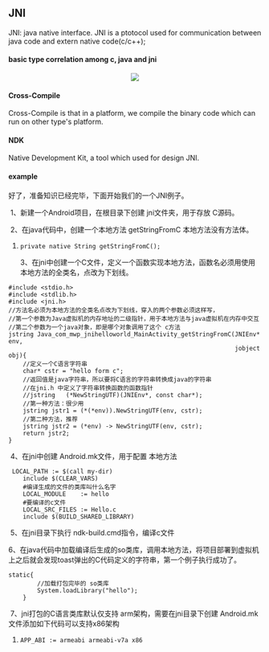 ## JNI

JNI: java native interface. JNI is a ptotocol used for communication between java code and extern native code(c/c++);

#### basic type correlation among c, java and jni

<center>
  <img src = "https://images2015.cnblogs.com/blog/740688/201510/740688-20151019200156739-1770160850.png"/>
</center>



#### Cross-Compile

Cross-Compile is that in a platform, we compile the binary code which can run on other type's platform.

#### NDK

Native Development Kit, a tool which used for design JNI.

#### example

好了，准备知识已经完毕，下面开始我们的一个JNI例子。

​        1、新建一个Android项目，在根目录下创建 jni文件夹，用于存放 C源码。

​        2、在java代码中，创建一个本地方法 getStringFromC 本地方法没有方法体。

1. ```
   private native String getStringFromC();
   ```

   3、在jni中创建一个C文件，定义一个函数实现本地方法，函数名必须用使用 本地方法的全类名，点改为下划线。

```
#include <stdio.h>
#include <stdlib.h>
#include <jni.h>
//方法名必须为本地方法的全类名点改为下划线，穿入的两个参数必须这样写，
//第一个参数为Java虚拟机的内存地址的二级指针，用于本地方法与java虚拟机在内存中交互
//第二个参数为一个java对象，即是哪个对象调用了这个 c方法
jstring Java_com_mwp_jnihelloworld_MainActivity_getStringFromC(JNIEnv* env,
                                                               jobject obj){
    //定义一个C语言字符串
    char* cstr = "hello form c";
    //返回值是java字符串，所以要将C语言的字符串转换成java的字符串
    //在jni.h 中定义了字符串转换函数的函数指针
    //jstring   (*NewStringUTF)(JNIEnv*, const char*);
    //第一种方法：很少用
    jstring jstr1 = (*(*env)).NewStringUTF(env, cstr);
    //第二种方法，推荐
    jstring jstr2 = (*env) -> NewStringUTF(env, cstr);
    return jstr2;
}
```

​        4、在jni中创建 Android.mk文件，用于配置 本地方法

```
 LOCAL_PATH := $(call my-dir)
    include $(CLEAR_VARS)
    #编译生成的文件的类库叫什么名字
    LOCAL_MODULE    := hello
    #要编译的c文件
    LOCAL_SRC_FILES := Hello.c
    include $(BUILD_SHARED_LIBRARY)
```

​         5、在jni目录下执行 ndk-build.cmd指令，编译c文件

​         6、在java代码中加载编译后生成的so类库，调用本地方法，将项目部署到虚拟机上之后就会发现toast弹出的C代码定义的字符串，第一个例子执行成功了。

```
static{
        //加载打包完毕的 so类库
        System.loadLibrary("hello");
    }
```

​         7、jni打包的C语言类库默认仅支持 arm架构，需要在jni目录下创建 Android.mk 文件添加如下代码可以支持x86架构

1. ```
   APP_ABI := armeabi armeabi-v7a x86
   ```